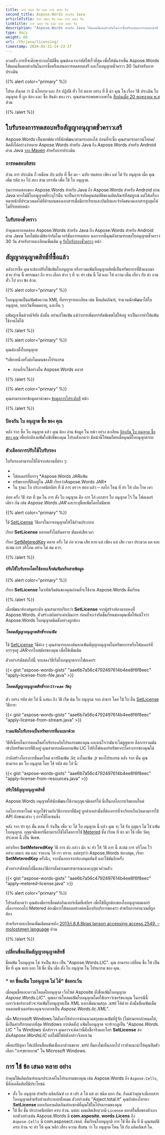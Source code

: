 ```yaml
---
title: การ บอก รับ และ การ บอก รับ
second_title: Aspose.Words สําหรับ Java
articleTitle: การ บอก รับ และ การ บอก รับ
linktitle: การ บอก รับ และ การ บอก รับ
description: "Aspose.Words สําหรับ Java ให้แผนที่แตกต่างกันในการซื้อหรือเสนอการทดสอบเสรี และใบอนุญาตชั่วคราว 30 วันสําหรับการประเมินโดยใช้นโยบาย Licensing และ การสมัครสมาชิก"
type: docs
weight: 60
url: /th/java/licensing/
timestamp: 2024-01-31-14-23-37
---
```


บางครั้ง การที่จะศึกษาระบบได้ดีขึ้น คุณต้องเจาะรหัสให้เร็วที่สุด เพื่อให้มันง่ายขึ้น Aspose.Words ให้แผนที่แตกต่างกันในการซื้อหรือเสนอการทดสอบเสรี และใบอนุญาตชั่วคราว 30 วันสําหรับการประเมิน

{{% alert color="primary" %}}

โปรด สังเกต ว่า มี นโยบาย และ กิจ ปฏิบัติ ทั่ว ไป หลาย อย่าง ที่ ชี้ นํา คุณ ใน เรื่อง วิธี ประเมิน ใบ อนุญาต ที่ ถูก ต้อง และ ซื้อ สินค้า ของ เรา. คุณสามารถพบพวกเขาใน [สืบค้นเมื่อ 20 พฤษภาคม พ.ศ](https://purchase.aspose.com/policies/) ส่วน

{{% /alert %}}

## ใบรับรองการทดสอบหรือสัญญาอนุญาตชั่วคราวเสรี

Aspose.Words เป็นซอฟต์แวร์ที่นักพัฒนาสามารถลองได้ ก่อนที่จะซื้อ คุณสามารถดาวน์โหลด/ ติดตั้งได้อย่างง่ายดาย Aspose.Words สําหรับ Java ถึง Aspose.Words สําหรับ Android ผ่าน Java [จาก Maven](https://releases.aspose.com/words/java/) สําหรับการประเมิน

### การทดสอบอิสระ

ส่วน การ ประเมิน ก็ เหมือน กับ ฉบับ ที่ ซื้อ มา - ฉบับ ทดสอบ เพียง แต่ ได้ รับ อนุญาต เมื่อ คุณ เพิ่ม รหัส ลง ไป สอง สาม บรรทัด เพื่อ ใช้ ใบ อนุญาต.

รุ่นการทดสอบของ Aspose.Words สําหรับ Java ถึง Aspose.Words สําหรับ Android ผ่าน Java หากไม่มีใบอนุญาตที่ระบุไว้นั้น จะเป็นการจํากัดคุณสมบัติของผลิตภัณฑ์ที่สมบูรณ์ แต่ใส่เครื่องหมายน้ําที่ประมวลผลได้ที่ด้านบนของเอกสารเมื่อมีการเรียกและบันทึกและจํากัดขนาดเอกสารสูงสุดได้ไม่กี่ร้อยย่อหน้า

### ใบรับรองชั่วคราว

ถ้าคุณอยากทดสอบ Aspose.Words สําหรับ Java ถึง Aspose.Words สําหรับ Android ผ่าน Java โดยไม่ต้องมีข้อจํากัดในเวอร์ชันการทดสอบ นอกจากนี้คุณยังสามารถขอใบอนุญาตชั่วคราว 30 วัน สําหรับรายละเอียดเพิ่มเติม ดู [รับใบรับรองชั่วคราว](https://purchase.aspose.com/temporary-license/) หน้า

## สัญญาอนุญาตสิทธิ์ที่ซื้อแล้ว

หลังการซื้อ คุณจะต้องปรับใช้แฟ้มใบอนุญาต หรือรวมแฟ้มที่อนุญาตสิทธิ์เป็นทรัพยากรที่ฝังแนบมาด้วย ส่วน นี้ พรรณนา ถึง ทาง เลือก ต่าง ๆ ที่ จะ ทํา เช่น นี้ ได้ และ ให้ ความ เห็น เกี่ยว กับ คํา ถาม ทั่ว ไป บาง ข้อ ด้วย.

{{% alert color="primary" %}}

ใบอนุญาตเป็นแฟ้มข้อความ XML ที่บรรจุรายละเอียด เช่น ชื่อผลิตภัณฑ์, จํานวนนักพัฒนาได้ใบอนุญาต, บอกวันที่หมดอายุ, และอื่น ๆ

แฟ้มถูกเซ็นด้วยดิจิทัล ดังนั้น อย่าแก้ไขแฟ้ม แม้ว่าการเพิ่มบรรทัดพิเศษไม่ให้อยู่ จะเป็นการทําให้แฟ้มใช้งานไม่ได้

{{% /alert %}}

{{% alert color="primary" %}}

คุณต้องตั้งใบอนุญาต

*เพียงหนึ่งครั้งต่อโดเมนของโปรแกรม
* ก่อนที่จะใช้อย่างอื่น Aspose.Words คลาส

{{% /alert %}}

{{% alert color="primary" %}}

คุณสามารถหาข้อมูลค่านําของ [ข้อมูลการไล่ระดับสี](https://purchase.aspose.com/pricing/words/family/) หน้า

{{% /alert %}}

### ป้องกัน ใบ อนุญาต ซื้อ ของ คุณ

หลัง จาก ซื้อ ใบ อนุญาต แล้ว คุณ ต้อง อ่าน ข้อมูล ใน หน้า อย่าง ละเอียด [ป้องกัน ใบ อนุญาต ซื้อ ของ คุณ](https://purchase.aspose.com/orders/protecting-your-license-file) เพื่อปกป้องแฟ้มใบขับขี่ของคุณ โปรดสังเกตว่า มีหน้านี้ให้ชมก็ต่อเมื่อคุณมีใบอนุญาตจ่าย

### ตัวเลือกการปรับใช้ใบรับรอง

ใบรับรองสามารถใช้ได้จากสถานที่ต่าง ๆ:

*
* โฟลเดอร์ที่บรรจุ *Aspose.Words JARแฟ้ม
* ทรัพยากรที่ฝังอยู่ใน JAR เรียกว่าAspose.Words JAR*
* ใน ฐานะ ใบ ประกาศนียบัตร ที่ มี การ ตรวจ สอบ แล้ว – กลไก ใหม่ ที่ ทํา ให้ เกิด โรค เหา

บ่อย ครั้ง วิธี ง่าย ที่ สุด ใน การ ตั้ง ใบ อนุญาต คือ การ ใส่ เอกสาร ใบ อนุญาต ไว้ ใน โฟลเดอร์ เดียว กัน เช่น *Aspose.Words JAR* และระบุชื่อแฟ้มโดยไม่มีพาธ

{{% alert color="primary" %}}

ใช้ [SetLicense](https://reference.aspose.com/words/java/com.aspose.words/license/#setLicense-java.io.InputStream) วิธีการในการอนุญาตให้ใช้ส่วนประกอบ

เรียก **SetLicense** หลายครั้งไม่อันตราย มันแค่เสียเวลา

เรียก [SetMeteredKey](https://reference.aspose.com/words/java/com.aspose.words/metered/#setMeteredKey-java.lang.String-java.lang.String) หลาย ครั้ง ไม่ ก่อ ความ เสีย หาย แต่ เพียง แต่ เสีย เวลา ประมวล ผล และ สะสม การ บริโภค อย่าง ไม่ สม ควร.

{{% /alert %}}

#### ปรับใช้ใบรับรองโดยใช้ออบเจ็กต์แฟ้มหรือสายข้อมูล

{{% alert color="primary" %}}

เรียก **SetLicense** ในรหัสเริ่มต้นของคุณก่อนที่จะใช้งาน Aspose.Words ชั้นเรียน

{{% /alert %}}

เมื่อพัฒนาห้องสมุดระดับ คุณสามารถเรียกว่า **SetLicense** จากผู้สร้างห้องแบบคงที่ Aspose.Words. ตัวสร้างสถิตย์จะดําเนินการ ก่อนที่จะเร่งรัดชั้นเรียนของคุณเพื่อให้แน่ใจว่า Aspose.Words ใบอนุญาตติดตั้งอย่างถูกต้อง

##### โหลดสัญญาอนุญาตสิทธิ์จากแฟ้ม

ใช้ [SetLicense](https://reference.aspose.com/words/java/com.aspose.words/license/#setLicense-java.lang.String) วิธีต่าง ๆ คุณสามารถลองค้นหาแฟ้มสัญญาอนุญาตในทรัพยากรหรือโฟลเดอร์ที่บรรจุอยู่ JARจากใบสมัครของคุณ เพื่อใช้เพิ่มเติม

ตัวอย่างรหัสต่อไปนี้ จะแสดงวิธีเริ่มใบอนุญาตจากโฟลเดอร์:

{{< gist "aspose-words-gists" "aae6b7a56c4792497614b4ee8f6f8eec" "apply-license-from-file.java" >}}

##### โหลดสัญญาอนุญาตสิทธิ์จาก `Stream` วัตถุ

ตัว อย่าง รหัส ต่อ ไป นี้ แสดง ถึง วิธี เริ่ม ต้น ใบ อนุญาต จาก ลําธาร โดย ใช้ ใบ อื่น [SetLicense](https://reference.aspose.com/words/java/com.aspose.words/license/#setLicense-java.io.InputStream) วิธีการ:

{{< gist "aspose-words-gists" "aae6b7a56c4792497614b4ee8f6f8eec" "apply-license-from-stream.java" >}}

#### รวมแฟ้มใบรับรองเป็นทรัพยากรที่แนบมาด้วย

วิธีที่เนี๊ยบในการคอมไพล์ใบรับรองกับโปรแกรมของคุณ และแน่ใจว่ามันจะไม่สูญหาย คือการรวมมันเข้ากับทรัพยากรที่ฝังอยู่ คุณสามารถคัดลอกแฟ้ม LIC ไปยังโฟลเดอร์ทรัพยากรโครงการของคุณได้

กําลังสร้างโครงการขึ้นมาใหม่ ควรฝังแฟ้ม .lic ลงในแฟ้ม .jr ของโปรแกรม หลัง จาก นั้น คุณ สามารถ ขอ ใบ อนุญาต โดย ใช้ รหัส ต่อ ไป นี้:

{{< gist "aspose-words-gists" "aae6b7a56c4792497614b4ee8f6f8eec" "apply-license-from-resources.java" >}}

#### ปรับใช้สัญญาอนุญาตสิทธิ์

Aspose.Words อนุญาตให้นักพัฒนาใช้งานกุญแจมิเตอร์ได้ นี่เป็นกลไกการเริมแบบใหม่

กลไกการเหาใหม่ จะถูกใช้ร่วมกับวิธีการเหาที่มีอยู่ ลูกค้าเหล่านั้นที่ต้องการที่จะเรียกเก็บเงินตามการใช้ API ลักษณะต่าง ๆ อาจใช้ไลเซนซิ่ง

หลัง จาก ทํา ทุก ขั้น ตอน ที่ จําเป็น เพื่อ จะ ได้ ใบ อนุญาต นี้ แล้ว คุณ จะ ได้ รับ กุญแจ ไม่ ใช่ แฟ้ม ใบอนุญาต. กุญแจมิเตอร์นี้สามารถใช้ได้โดยการใช้ [Metered](https://reference.aspose.com/words/java/com.aspose.words/metered/) ชั้น เรียน ที่ นํา มา ใช้ เพื่อ วัตถุ ประสงค์ นี้ เป็น พิเศษ.

อย่าเรียก **SetMeteredKey** วิธี การ ดัง กล่าว มัก จะ ทํา ให้ วิธี การ นี้ สะสม การ บริโภค ไว้ อย่าง เหมาะ สม และ รายงาน ให้ เรา ทราบ. แค่สรุปว่า Aspose.Words ห้องสมุด, เรียก **SetMeteredKey** ครั้งนึง, จากนั้นออกจากห้องสมุดทันที และใช้มันอีกครั้ง

ตัวอย่างรหัสต่อไปนี้แสดงวิธีการตั้งค่าเมตรสาธารณะและกุญแจส่วนตัว:

{{< gist "aspose-words-gists" "aae6b7a56c4792497614b4ee8f6f8eec" "apply-metered-license.java" >}}

{{% alert color="primary" %}}

โปรดสังเกตว่า คุณต้องมีการเชื่อมต่ออินเทอร์เน็ตที่เสถียร เพื่อใช้ที่ถูกต้องของใบอนุญาตเมเตอร์ เนื่องจากกลไก Metered ต้องมีการโต้ตอบอย่างต่อเนื่องกับบริการของเรา สําหรับการคํานวณที่ถูกต้อง

สําหรับรายละเอียดเพิ่มเติมหมายถึง [2013/i.8.8.8kias lanson accessing access.2549. – molostimen language](https://purchase.aspose.com/faqs/licensing/metered/) ส่วน

{{% /alert %}}

### เปลี่ยนชื่อแฟ้มสัญญาอนุญาตสิทธิ์

ชื่อแฟ้ม ใบอนุญาต ไม่ จําเป็น ต้อง เป็น "Aspose.Words.LIC". คุณ สามารถ เปลี่ยน ชื่อ ให้ เป็น ชื่อ ที่ คุณ ชอบ และ ใช้ ชื่อ นั้น เมื่อ ตั้ง ใบ อนุญาต ใน โปรแกรม ของ คุณ.

### " หา ชื่อแฟ้ม ใบอนุญาต ไม่ ได้" ข้อยกเว้น

เมื่อคุณซื้อและดาวน์โหลดใบอนุญาต เว็บไซต์ Asposite ตั้งชื่อแฟ้มใบอนุญาต *Aspose.Words.LIC"*. คุณดาวน์โหลดแฟ้มใบอนุญาตโดยใช้เบราว์เซอร์ของคุณ ในกรณีนี้ เบราว์เซอร์บางตัวจะจําแฟ้มใบอนุญาตเป็น XML และเพิ่มนามสกุล .xml ให้ด้วย ดังนั้นชื่อแฟ้มเต็มบนคอมพิวเตอร์ของคุณจะกลายเป็น *Aspose.Words.lic.XML"*.

เมื่อ Microsoft Windows ได้ตั้งค่าให้ทําการซ่อนนามสกุลของแฟ้มที่รู้จัก (ไม่สามารถกําหนดได้, นี่เป็นค่าปริยายมากที่สุด Windows การติดตั้ง) แฟ้มใบอนุญาต จะปรากฏเป็น *"Aspose.Words. LIC "* ใน Windows นักสํารวจ คุณอาจจะคิดว่านี่คือชื่อจริงและโทร **SetLicense** ส่งมัน*Aspose.WordsLIC* แต่ไม่มีไฟล์ดังกล่าวจึงยกเว้น

เพื่อแก้ปัญหา ให้เปลี่ยนชื่อแฟ้มเพื่อเอาส่วนขยาย .xml ที่มองไม่เห็นออกไป เรายังแนะนําให้คุณปิดตัวเลือก "การขยายภาพ" ใน Microsoft Windows.

## การ ใช้ ข้อ เสนอ หลาย อย่าง

ถ้าคุณใช้ผลิตภัณฑ์อเนกประสงค์ในโปรแกรมของคุณ เช่น Aspose.Words ถึง `Aspose.Cells`, นี่คือเคล็ดลับที่มีประโยชน์

* ตั้ง ใบ อนุญาต สําหรับ ผลิตภัณฑ์ เอ ส เปร ส โซ แต่ ละ ชนิด แยก กัน. ถึงแม้ว่าคุณจะมีเอกสารใบอนุญาตสําหรับส่วนประกอบทั้งหมด ตัวอย่างเช่น "Asject.total.lt" คุณยังต้องโทรหา **SetLicense** แยกกันหาผลิตภัณฑ์อเซกซ์ที่คุณใช้ในโปรแกรมของคุณ
* ใช้ ชื่อ ชั้น ประกาศนียบัตร ครบ ถ้วน. แต่ละ ผลผลิตเชิงบวกมี `License` คลาสในชื่อของตัวเอง ยกตัวอย่างเช่น Aspose.Words มี **com.asposite. words.Licens** ถึง `Aspose.Cells` มี com.asposect.เซลล์. ชั้นเรียนใบอนุญาติ การ ใช้ ชื่อ ชั้น ที่ มี คุณสมบัติ ครบ ถ้วน จะ ทํา ให้ คุณ หลีก เลี่ยง ความ สับสน ว่า ใบ อนุญาต ไหน ใช้ กับ ผลิตภัณฑ์ ใด.
